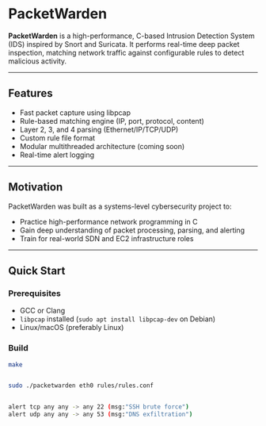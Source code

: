 # PacketWarden

**PacketWarden** is a high-performance, C-based Intrusion Detection System (IDS) inspired by Snort and Suricata. It performs real-time deep packet inspection, matching network traffic against configurable rules to detect malicious activity.

---

## Features

- Fast packet capture using libpcap
- Rule-based matching engine (IP, port, protocol, content)
- Layer 2, 3, and 4 parsing (Ethernet/IP/TCP/UDP)
- Custom rule file format
- Modular multithreaded architecture (coming soon)
- Real-time alert logging

---

## Motivation

PacketWarden was built as a systems-level cybersecurity project to:
- Practice high-performance network programming in C
- Gain deep understanding of packet processing, parsing, and alerting
- Train for real-world SDN and EC2 infrastructure roles

---

## Quick Start

### Prerequisites

- GCC or Clang
- `libpcap` installed (`sudo apt install libpcap-dev` on Debian)
- Linux/macOS (preferably Linux)

### Build

```bash
make


sudo ./packetwarden eth0 rules/rules.conf


alert tcp any any -> any 22 (msg:"SSH brute force")
alert udp any any -> any 53 (msg:"DNS exfiltration")
